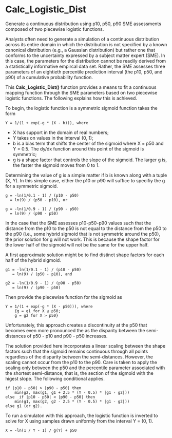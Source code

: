 # Calc_Logistic_Dist
Generate a continuous distribution using p10, p50, p90 SME assessments composed of two piecewise logistic functions.

Analysts often need to generate a simulation of a continuous distribution across its entire domain in which the distribution is not specified by a known canonical distribution (e.g., a Gaussian distribution) but rather one that conforms to the uncertainty expressed by a subject matter expert (SME). In this case, the parameters for the distribution cannot be readily derived from a statistically informative empircal data set. Rather, the SME assesses three parameters of an eightieth percentile prediction interval (the p10, p50, and p90) of a cumulative probability function.

This <b>Calc_Logistic_Dist()</b> function provides a means to fit a continuous mapping function through the SME parameters based on two piecewise logistic functions. The following explains how this is achieved.

To begin, the logistic function is a symmetric sigmoid function takes the form

    Y = 1/(1 + exp(-g * (X - b))), where

* X has support in the domain of real numbers;
* Y takes on values in the interval (0, 1);
* b is a bias term that shifts the center of the sigmoid where X = p50 and Y = 0.5. The dy/dx function around this point of the sigmoid is symmetric;
* g is a shape factor that controls the slope of the sigmoid. The larger g is, the faster the sigmoid moves from 0 to 1.

Determining the value of g is a simple matter if b is known along with a tuple (X, Y). In this simple case, either the p10 or p90 will suffice to specifiy the g for a symmetric sigmoid.

    g = -ln(1/0.1 - 1) / (p10 - p50)
      = ln(9) / (p50 - p10), or
      
    g = -ln(1/0.9 - 1) / (p90 - p50)
      = ln(9) / (p90 - p50)

In the case that the SME assesses p10-p50-p90 values such that the distance from the p10 to the p50 is not equal to the distance from the p50 to the p90 (i.e., some hybrid sigmoid that is not symmetric around the p50), the prior solution for g will not work. This is because the shape factor for the lower half of the sigmoid will not be the same for the upper half.

A first approximate solution might be to find distinct shape factors for each half of the hybrid sigmoid.

    g1 = -ln(1/0.1 - 1) / (p10 - p50)
       = ln(9) / (p50 - p10), and
       
    g2 = -ln(1/0.9 - 1) / (p90 - p50)
       = ln(9) / (p90 - p50)

Then provide the piecewise function for the sigmoid as

    Y = 1/(1 + exp(-g * (X - p50))), where
        {g = g1 for X ≤ p50;
        g = g2 for X > p50}

Unfortunately, this approach creates a discontinuity at the p50 that becomes even more pronounced the as the disparity between the semi-distances of p50 - p10 and p90 - p50 increases.

The solution provided here incorporates a linear scaling between the shape factors such that the sigmoid remains continuous through all points regardless of the disparity between the semi-distances. However, the scaling cannot occur from the p10 to the p90. Care is taken to apply the scaling only between the p50 and the percentile parameter associated with the shortest semi-distance, that is, the section of the sigmoid with the higest slope. The following conditional applies.

    if |p10 - p50| > |p90 - p50| then
        min(g2, max(g1, g1 + 2.5 * (Y - 0.5) * |g1 - g2|))
    else  if |p10 - p50| < |p90 - p50| then
        min(g1, max(g2, g2 - 2.5 * (Y - 0.5) * |g1 - g2|))
    else g1 (or g2).

To run a simulaton with this approach, the logistic function is inverted to solve for X using samples drawn uniformly from the interval Y = (0, 1).

    X = -ln(1 / Y - 1) / g(Y) + p50

